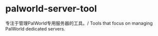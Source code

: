 # palworld-server-tool
专注于管理PalWorld专用服务器的工具。/ Tools that focus on managing PalWorld dedicated servers.
